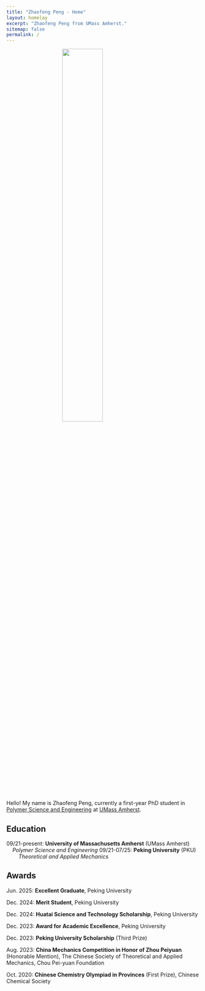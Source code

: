 ```yaml
---
title: "Zhaofeng Peng - Home"
layout: homelay
excerpt: "Zhaofeng Peng from UMass Amherst."
sitemap: false
permalink: /
---
```


<figure>
  <img src="{{ site.url }}{{ site.baseurl }}/images/homepage/IMG_20230506_124705.jpg" style="display: block; margin-left: auto; margin-right: auto; width: 50%;">
</figure>


Hello! My name is Zhaofeng Peng, currently a first-year PhD student in <a href="https://www.umass.edu/polymer-science/">Polymer Science and Engineering</a> at <a href="https://www.umass.edu/">UMass Amherst</a>. <!--My research interests embrace biology-related soft matter behavior and fluid mechanics in biomedical engineering.-->

<!--I'm now doing my undergraduate research program about the swelling behavior of red blood cells, advised by Prof. <a href="https://en.coe.pku.edu.cn/faculty/facultyaz/926688.htm">Guang Chen</a>. For a full list of my projects, please visit the [research]({{ site.baseurl }}/research) page.

In my free time, I love listening to music and occasionally creating my own. If you're interested, please check out my [gallery]({{ site.baseurl }}/gallery) and give it a listen!

You can find more about me in my [curriculum vitae]({{ site.baseurl }}/downloads/CV.pdf).<!--({{ site.baseurl }}/downloads/Zhaofeng_CV.pdf)-->

<h2>Education</h2>

09/21-present: **University of Massachusetts Amherst** (UMass Amherst)
&nbsp; &nbsp; &nbsp; &nbsp; &nbsp; *Polymer Science and Engineering*
09/21-07/25: **Peking University** (PKU)
&nbsp; &nbsp; &nbsp; &nbsp; &nbsp; *Theoretical and Applied Mechanics*

<h2>Awards</h2>

Jun. 2025: **Excellent Graduate**, Peking University

Dec. 2024: **Merit Student**, Peking University

Dec. 2024: **Huatai Science and Technology Scholarship**, Peking University

Dec. 2023: **Award for Academic Excellence**, Peking University

Dec. 2023: **Peking University Scholarship** (Third Prize)

Aug. 2023: **China Mechanics Competition in Honor of Zhou Peiyuan** (Honorable Mention), The Chinese Society of Theoretical and Applied Mechanics, Chou Pei-yuan Foundation

Oct. 2020: **Chinese Chemistry Olympiad in Provinces** (First Prize), Chinese Chemical Society